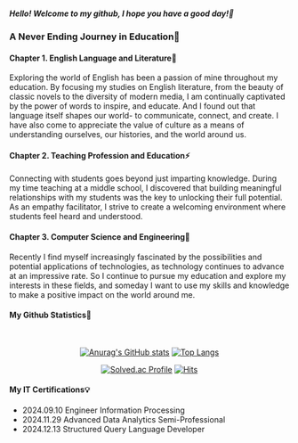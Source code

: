 <div>
<h5>Hello! Welcome to my github, I hope you have a good day!👋</h5>
<h3>A Never Ending Journey in Education🌱</h3>

<h4>Chapter 1. English Language and Literature💬</h4>
<p>
  Exploring the world of English has been a passion of mine throughout my education. 
  By focusing my studies on English literature, from the beauty of classic novels to the diversity of modern media, I am continually captivated by the power of words to inspire, and educate. 
  And I found out that language itself shapes our world- to communicate, connect, and create. 
  I have also come to appreciate the value of culture as a means of understanding ourselves, our histories, and the world around us.
</p>

<h4>Chapter 2. Teaching Profession and Education⚡</h4>
<p>
  Connecting with students goes beyond just imparting knowledge. 
  During my time teaching at a middle school, I discovered that building meaningful relationships with my students was the key to unlocking their full potential. 
  As an empathy facilitator, I strive to create a welcoming environment where students feel heard and understood.
</p>

<h4>Chapter 3. Computer Science and Engineering🔭</h4>
<p>
  Recently I find myself increasingly fascinated by the possibilities and potential applications of technologies, as technology continues to advance at an impressive rate. 
  So I continue to pursue my education and explore my interests in these fields, and someday I want to use my skills and knowledge to make a positive impact on the world around me.
</p>
</div>

<h4>My Github Statistics🔎</h4>
<div align="center">
<br>

[![Anurag's GitHub stats](https://github-readme-stats.vercel.app/api?username=awrion3&count_private=true&show_icons=true&theme=dracula)](https://github.com/anuraghazra/github-readme-stats)
[![Top Langs](https://github-readme-stats.vercel.app/api/top-langs/?username=awrion3&hide=jupyter%20notebook&layout=compact&theme=nightowl)](https://github.com/anuraghazra/github-readme-stats)

[![Solved.ac Profile](http://mazassumnida.wtf/api/mini/generate_badge?boj=aliwon3)](https://solved.ac/aliwon3)
[![Hits](https://hits.seeyoufarm.com/api/count/incr/badge.svg?url=https%3A%2F%2Fgithub.com%2Fawrion3&count_bg=%23ADC0DC&title_bg=%23555555&icon=&icon_color=%23E7E7E7&title=view.hits&edge_flat=false)](https://hits.seeyoufarm.com)
</div>

<div>
<h4>My IT Certifications💡</h4>
<ul>
  <li>2024.09.10 Engineer Information Processing</li>
  <li>2024.11.29 Advanced Data Analytics Semi-Professional</li>
  <li>2024.12.13 Structured Query Language Developer</li>
</ul>
</div>
